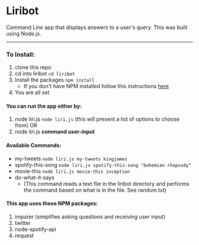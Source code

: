 # Liribot
Command Line app that displays answers to a user's query. This was built using Node.js.
*********
### To Install:
1. clone this repo
2. cd into liribot `cd liribot`
3. Install the packages `npm install`
   * If you don't have NPM installed follow this instructions [here](https://www.npmjs.com/get-npm)
4. You are all set 

#### You can run the app either by:
1. node liri.js `node liri.js` (this will present a list of options to choose from)
OR
2. node liri.js **command  user-input** 

  
#### Available Commands:
* my-tweets `node liri.js my-tweets kingjames`
* spotify-this-song `node liri.js spotify-this-song "bohemian rhapsody"`
* movie-this `node liri.js movie-this inception`
* do-what-it-says 
  * (This command reads a text file in the liribot directory and performs the command based on what is in the file. See random.txt)

#### This app uses these NPM packages:
1. inquirer (simplifies asking questions and receiving user input)
2. twitter
3. node-spotify-api
4. request 


